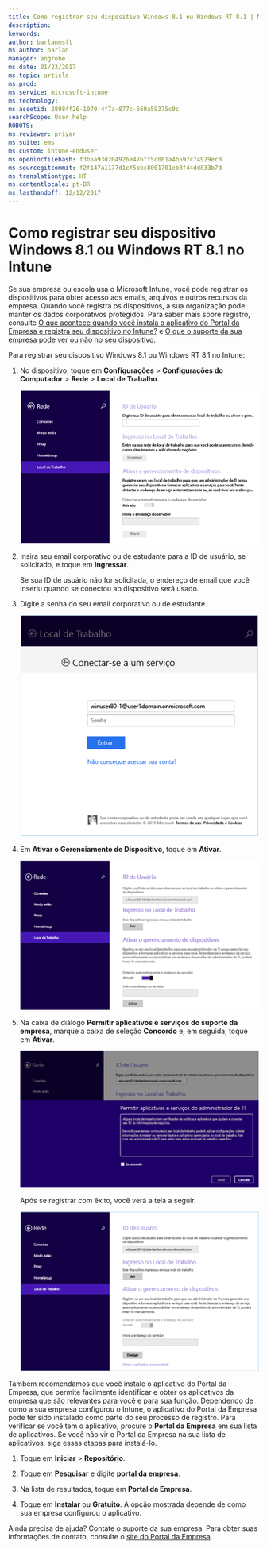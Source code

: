 ```yaml
---
title: Como registrar seu dispositivo Windows 8.1 ou Windows RT 8.1 | Microsoft Docs
description: 
keywords: 
author: barlanmsft
ms.author: barlan
manager: angrobe
ms.date: 01/23/2017
ms.topic: article
ms.prod: 
ms.service: microsoft-intune
ms.technology: 
ms.assetid: 28984f26-1070-4f7a-877c-669a59375c0c
searchScope: User help
ROBOTS: 
ms.reviewer: priyar
ms.suite: ems
ms.custom: intune-enduser
ms.openlocfilehash: f3b5a93d204926e476ff5c001a4b597c74929ec0
ms.sourcegitcommit: f2f147a1177d1cf5bbc8001701eb8f44dd833b7d
ms.translationtype: HT
ms.contentlocale: pt-BR
ms.lasthandoff: 12/12/2017
---
```

# <a name="how-to-enroll-your-windows-81-or-windows-rt-81-device-in-intune"></a>Como registrar seu dispositivo Windows 8.1 ou Windows RT 8.1 no Intune

Se sua empresa ou escola usa o Microsoft Intune, você pode registrar os dispositivos para obter acesso aos emails, arquivos e outros recursos da empresa. Quando você registra os dispositivos, a sua organização pode manter os dados corporativos protegidos. Para saber mais sobre registro, consulte [O que acontece quando você instala o aplicativo do Portal da Empresa e registra seu dispositivo no Intune?](what-happens-if-you-install-the-company-portal-app-and-enroll-your-device-in-intune-windows.md) e [O que o suporte da sua empresa pode ver ou não no seu dispositivo](what-info-can-your-company-see-when-you-enroll-your-device-in-intune.md).


Para registrar seu dispositivo Windows 8.1 ou Windows RT 8.1 no Intune:

1.  No dispositivo, toque em **Configurações** &gt; **Configurações do Computador** &gt; **Rede** &gt; **Local de Trabalho**.

    ![nav-to-workplace](./media/W81-1-workplacejoin.png)

2.  Insira seu email corporativo ou de estudante para a ID de usuário, se solicitado, e toque em **Ingressar**.

    Se sua ID de usuário não for solicitada, o endereço de email que você inseriu quando se conectou ao dispositivo será usado.

3.  Digite a senha do seu email corporativo ou de estudante.

    ![type-password](./media/W81-2-workplacesettings_signin.png)

4.  Em **Ativar o Gerenciamento de Dispositivo**, toque em **Ativar**.

    ![turn-on-device-management](./media/W81-3-dev-mgt-turn-on.png)

5.  Na caixa de diálogo **Permitir aplicativos e serviços do suporte da empresa**, marque a caixa de seleção **Concordo** e, em seguida, toque em **Ativar**.

    ![turn-on-allow-apps-services](./media/W81-4-agree-allow-apps-services.png)

    Após se registrar com êxito, você verá a tela a seguir.

    ![enrollment-complete](./media/W81-5-enrolled-done.png)

Também recomendamos que você instale o aplicativo do Portal da Empresa, que permite facilmente identificar e obter os aplicativos da empresa que são relevantes para você e para sua função. Dependendo de como a sua empresa configurou o Intune, o aplicativo do Portal da Empresa pode ter sido instalado como parte do seu processo de registro. Para verificar se você tem o aplicativo, procure o **Portal da Empresa** em sua lista de aplicativos. Se você não vir o Portal da Empresa na sua lista de aplicativos, siga essas etapas para instalá-lo.

1.  Toque em **Iniciar** &gt; **Repositório**.

2.  Toque em **Pesquisar** e digite **portal da empresa**.

3.  Na lista de resultados, toque em **Portal da Empresa**.

4.  Toque em **Instalar** ou **Gratuito**. A opção mostrada depende de como sua empresa configurou o aplicativo.

Ainda precisa de ajuda? Contate o suporte da sua empresa. Para obter suas informações de contato, consulte o [site do Portal da Empresa](https://portal.manage.microsoft.com#HelpDeskDialog).
